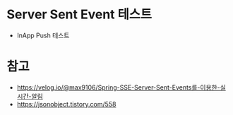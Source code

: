 # Server Sent Event 테스트
* InApp Push 테스트 



# 참고
* https://velog.io/@max9106/Spring-SSE-Server-Sent-Events를-이용한-실시간-알림
* https://jsonobject.tistory.com/558
